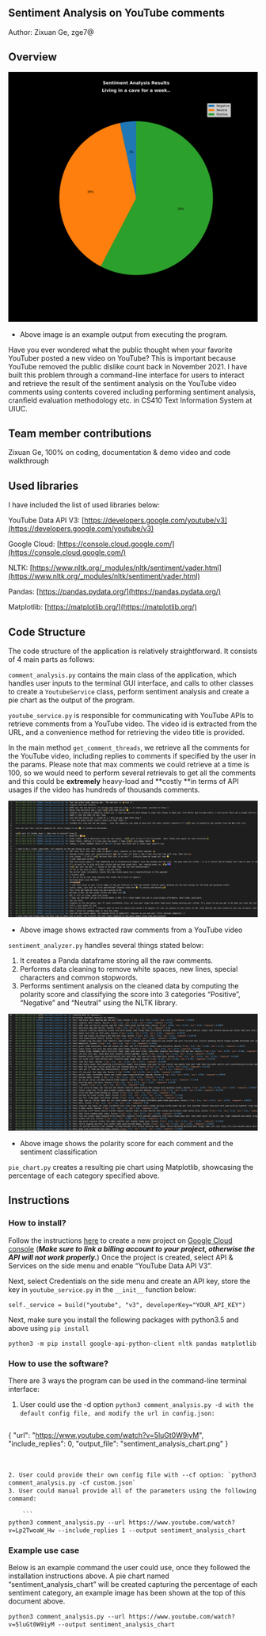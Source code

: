 ## Sentiment Analysis on YouTube comments

Author: Zixuan Ge, zge7@


## Overview


![alt_text](images/image1.png "image_tooltip")


* Above image is an example output from executing the program.

Have you ever wondered what the public thought when your favorite YouTuber posted a new video on YouTube? This is important because YouTube removed the public dislike count back in November 2021. I have built this problem through a command-line interface for users to interact and retrieve the result of the sentiment analysis on the YouTube video comments using contents covered including performing sentiment analysis, cranfield evaluation methodology etc. in CS410 Text Information System at UIUC. 


## Team member contributions

Zixuan Ge, 100% on coding, documentation & demo video and code walkthrough


## Used libraries

I have included the list of used libraries below:

YouTube Data API V3: [https://developers.google.com/youtube/v3](https://developers.google.com/youtube/v3)

Google Cloud: [https://console.cloud.google.com/](https://console.cloud.google.com/)

NLTK: [https://www.nltk.org/_modules/nltk/sentiment/vader.html](https://www.nltk.org/_modules/nltk/sentiment/vader.html)

Pandas: [https://pandas.pydata.org/](https://pandas.pydata.org/)

Matplotlib: [https://matplotlib.org/](https://matplotlib.org/)


## Code Structure

The code structure of the application is relatively straightforward. It consists of 4 main parts as follows:

`comment_analysis.py` contains the main class of the application, which handles user inputs to the terminal GUI interface, and calls to other classes to create a `YoutubeService` class, perform sentiment analysis and create a pie chart as the output of the program.

`youtube_service.py` is responsible for communicating with YouTube APIs to retrieve comments from a YouTube video. The video id is extracted from the URL, and a convenience method for retrieving the video title is provided. 

In the main method `get_comment_threads`, we retrieve all the comments for the YouTube video, including replies to comments if specified by the user in the params. Please note that max comments we could retrieve at a time is 100, so we would need to perform several retrievals to get all the comments and this could be **extremely** heavy-load and **costly **in terms of API usages if the video has hundreds of thousands comments. 

![alt_text](images/image2.png "image_tooltip")


* Above image shows extracted raw comments from a YouTube video

`sentiment_analyzer.py` handles several things stated below:



1. It creates a Panda dataframe storing all the raw comments.
2. Performs data cleaning to remove white spaces, new lines, special characters and common stopwords.
3. Performs sentiment analysis on the cleaned data by computing the polarity score and classifying the score into 3 categories “Positive”, “Negative” and “Neutral” using the NLTK library.


![alt_text](images/image3.png "image_tooltip")


* Above image shows the polarity score for each comment and the sentiment classification

`pie_chart.py` creates a resulting pie chart using Matplotlib, showcasing the percentage of each category specified above.


## Instructions


### How to install?

Follow the instructions [here](https://cloud.google.com/appengine/docs/standard/nodejs/building-app/creating-project) to create a new project on [Google Cloud console](console.cloud.google.com) (*****Make sure** to link a billing account to your project, otherwise the API will not work properly.***) Once the project is created, select API & Services on the side menu and enable “YouTube Data API V3”.

Next, select Credentials on the side menu and create an API key, store the key in `youtube_service.py` in the `__init__` function below:


```
self._service = build("youtube", "v3", developerKey="YOUR_API_KEY")
```


Next, make sure you install the following packages with python3.5 and above using `pip install`


```
python3 -m pip install google-api-python-client nltk pandas matplotlib
```



### How to use the software?

There are 3 ways the program can be used in the command-line terminal interface:



1. User could use the -d option `python3 comment_analysis.py -d with the default config file, and modify the url in config.json:`

    ```
{
   "url": "https://www.youtube.com/watch?v=5luGt0W9iyM",
   "include_replies": 0,
   "output_file": "sentiment_analysis_chart.png"
}
```


2. User could provide their own config file with --cf option: `python3 comment_analysis.py -cf custom.json`
3. User could manual provide all of the parameters using the following command:

    ```
python3 comment_analysis.py --url https://www.youtube.com/watch?v=Lp2TwoaW_Hw --include_replies 1 --output sentiment_analysis_chart 
```




### Example use case

Below is an example command the user could use, once they followed the installation instructions above. A pie chart named “sentiment_analysis_chart” will be created capturing the percentage of each sentiment category, an example image has been shown at the top of this document above.


```
python3 comment_analysis.py --url https://www.youtube.com/watch?v=5luGt0W9iyM --output sentiment_analysis_chart
```